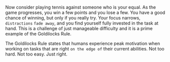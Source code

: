 Now consider playing tennis against someone who is your equal. As
the game progresses, you win a few points and you lose a few. You
have a good chance of winning, but only if you really try. Your focus
narrows, `distractions` `fade away`, and you find yourself fully invested in
the task at hand. This is a challenge of just manageable difficulty and it
is a prime example of the Goldilocks Rule.

The Goldilocks Rule states that humans experience peak motivation
when working on tasks that are right `on the edge of` their current
abilities. Not too hard. Not too easy. Just right.